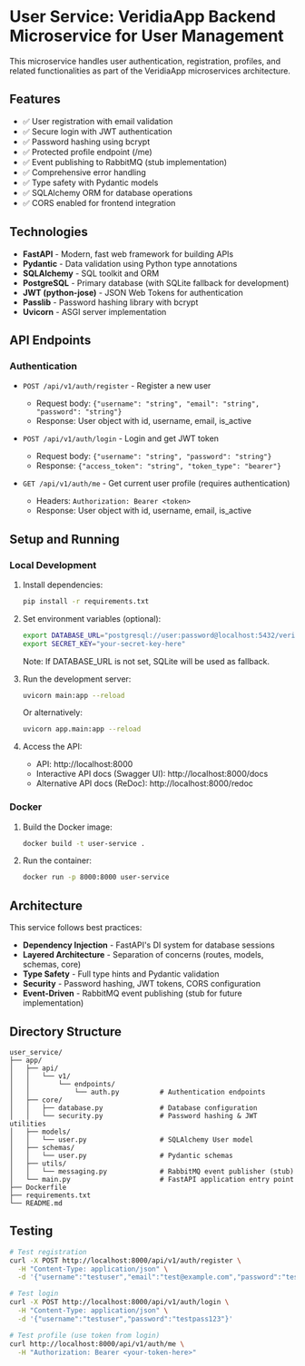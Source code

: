 # User Service: VeridiaApp Backend Microservice for User Management

This microservice handles user authentication, registration, profiles, and related functionalities as part of the VeridiaApp microservices architecture.

## Features
- ✅ User registration with email validation
- ✅ Secure login with JWT authentication
- ✅ Password hashing using bcrypt
- ✅ Protected profile endpoint (/me)
- ✅ Event publishing to RabbitMQ (stub implementation)
- ✅ Comprehensive error handling
- ✅ Type safety with Pydantic models
- ✅ SQLAlchemy ORM for database operations
- ✅ CORS enabled for frontend integration

## Technologies
- **FastAPI** - Modern, fast web framework for building APIs
- **Pydantic** - Data validation using Python type annotations
- **SQLAlchemy** - SQL toolkit and ORM
- **PostgreSQL** - Primary database (with SQLite fallback for development)
- **JWT (python-jose)** - JSON Web Tokens for authentication
- **Passlib** - Password hashing library with bcrypt
- **Uvicorn** - ASGI server implementation

## API Endpoints

### Authentication
- `POST /api/v1/auth/register` - Register a new user
  - Request body: `{"username": "string", "email": "string", "password": "string"}`
  - Response: User object with id, username, email, is_active

- `POST /api/v1/auth/login` - Login and get JWT token
  - Request body: `{"username": "string", "password": "string"}`
  - Response: `{"access_token": "string", "token_type": "bearer"}`

- `GET /api/v1/auth/me` - Get current user profile (requires authentication)
  - Headers: `Authorization: Bearer <token>`
  - Response: User object with id, username, email, is_active

## Setup and Running

### Local Development
1. Install dependencies:
   ```bash
   pip install -r requirements.txt
   ```

2. Set environment variables (optional):
   ```bash
   export DATABASE_URL="postgresql://user:password@localhost:5432/veridiadb"
   export SECRET_KEY="your-secret-key-here"
   ```
   Note: If DATABASE_URL is not set, SQLite will be used as fallback.

3. Run the development server:
   ```bash
   uvicorn main:app --reload
   ```
   Or alternatively:
   ```bash
   uvicorn app.main:app --reload
   ```

4. Access the API:
   - API: http://localhost:8000
   - Interactive API docs (Swagger UI): http://localhost:8000/docs
   - Alternative API docs (ReDoc): http://localhost:8000/redoc

### Docker
1. Build the Docker image:
   ```bash
   docker build -t user-service .
   ```

2. Run the container:
   ```bash
   docker run -p 8000:8000 user-service
   ```

## Architecture

This service follows best practices:
- **Dependency Injection** - FastAPI's DI system for database sessions
- **Layered Architecture** - Separation of concerns (routes, models, schemas, core)
- **Type Safety** - Full type hints and Pydantic validation
- **Security** - Password hashing, JWT tokens, CORS configuration
- **Event-Driven** - RabbitMQ event publishing (stub for future implementation)

## Directory Structure
```
user_service/
├── app/
│   ├── api/
│   │   └── v1/
│   │       └── endpoints/
│   │           └── auth.py          # Authentication endpoints
│   ├── core/
│   │   ├── database.py              # Database configuration
│   │   └── security.py              # Password hashing & JWT utilities
│   ├── models/
│   │   └── user.py                  # SQLAlchemy User model
│   ├── schemas/
│   │   └── user.py                  # Pydantic schemas
│   ├── utils/
│   │   └── messaging.py             # RabbitMQ event publisher (stub)
│   └── main.py                      # FastAPI application entry point
├── Dockerfile
├── requirements.txt
└── README.md
```

## Testing
```bash
# Test registration
curl -X POST http://localhost:8000/api/v1/auth/register \
  -H "Content-Type: application/json" \
  -d '{"username":"testuser","email":"test@example.com","password":"testpass123"}'

# Test login
curl -X POST http://localhost:8000/api/v1/auth/login \
  -H "Content-Type: application/json" \
  -d '{"username":"testuser","password":"testpass123"}'

# Test profile (use token from login)
curl http://localhost:8000/api/v1/auth/me \
  -H "Authorization: Bearer <your-token-here>"
```
